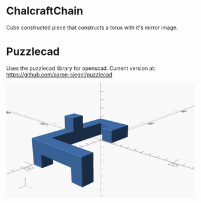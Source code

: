 # ChalcraftChain
Cube constructed piece that constructs a torus with it's mirror image.

# Puzzlecad
Uses the puzzlecad library for openscad. Current version at:
https://github.com/aaron-siegel/puzzlecad

![OpenSCAD view](https://github.com/SmoothDragon/ChalcraftChain/blob/master/ChalcraftPuzzle.png)
